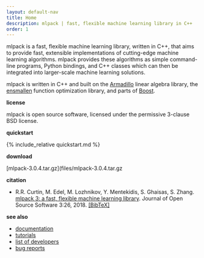 ```yaml
---
layout: default-nav
title: Home
description: mlpack | fast, flexible machine learning library in C++
order: 1
---
```

mlpack is a fast, flexible machine learning library, written in C++, that aims
to provide fast, extensible implementations of cutting-edge machine learning
algorithms. mlpack provides these algorithms as simple command-line programs,
Python bindings, and C++ classes which can then be integrated into larger-scale
machine learning solutions.

mlpack is written in C++ and built on the
[Armadillo](https://arma.sourceforge.net) linear algebra library, the
[ensmallen](http://www.ensmallen.org) function optimization library, and parts
of [Boost](http://boost.org).

**license**

  mlpack is open source software, licensed under the permissive 3-clause BSD
license.

**quickstart**

{% include_relative quickstart.md %}

**download**

  [mlpack-3.0.4.tar.gz](files/mlpack-3.0.4.tar.gz

**citation**

  * R.R. Curtin, M. Edel, M. Lozhnikov, Y. Mentekidis, S. Ghaisas, S. Zhang.
    [mlpack 3: a fast, flexible machine learning library](files/mlpack3.pdf).
    Journal of Open Source Software 3:26, 2018. [[BibTeX]](files/mlpack3.bib)

**see also**

 * [documentation](doc/mlpack-3.0.4/cli_documentation.html)
 * [tutorials](doc/mlpack-3.0.4/cli_documentation.html#tutorials)
 * [list of developers](community.html#developers)
 * [bug reports](questions.html)
